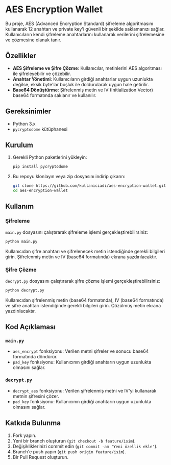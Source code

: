 # AES Encryption Wallet

Bu proje, AES (Advanced Encryption Standard) şifreleme algoritmasını kullanarak 12 anahtarı ve private key'i güvenli bir şekilde saklamanızı sağlar. Kullanıcıların kendi şifreleme anahtarlarını kullanarak verilerini şifrelemesine ve çözmesine olanak tanır.

## Özellikler

- **AES Şifreleme ve Şifre Çözme**: Kullanıcılar, metinlerini AES algoritması ile şifreleyebilir ve çözebilir.
- **Anahtar Yönetimi**: Kullanıcıların girdiği anahtarlar uygun uzunlukta değilse, eksik byte'lar boşluk ile doldurularak uygun hale getirilir.
- **Base64 Dönüştürme**: Şifrelenmiş metin ve IV (Initialization Vector) base64 formatında saklanır ve kullanılır.

## Gereksinimler

- Python 3.x
- `pycryptodome` kütüphanesi

## Kurulum

1. Gerekli Python paketlerini yükleyin:

    ```bash
    pip install pycryptodome
    ```

2. Bu repoyu klonlayın veya zip dosyasını indirip çıkarın:

    ```bash
    git clone https://github.com/kullaniciadi/aes-encryption-wallet.git
    cd aes-encryption-wallet
    ```

## Kullanım

### Şifreleme

`main.py` dosyasını çalıştırarak şifreleme işlemi gerçekleştirebilirsiniz:

```bash
python main.py
```

Kullanıcıdan şifre anahtarı ve şifrelenecek metin istendiğinde gerekli bilgileri girin. Şifrelenmiş metin ve IV (base64 formatında) ekrana yazdırılacaktır.

### Şifre Çözme

`decrypt.py` dosyasını çalıştırarak şifre çözme işlemi gerçekleştirebilirsiniz:

```bash
python decrypt.py
```

Kullanıcıdan şifrelenmiş metin (base64 formatında), IV (base64 formatında) ve şifre anahtarı istendiğinde gerekli bilgileri girin. Çözülmüş metin ekrana yazdırılacaktır.

## Kod Açıklaması

### `main.py`

- `aes_encrypt` fonksiyonu: Verilen metni şifreler ve sonucu base64 formatında döndürür.
- `pad_key` fonksiyonu: Kullanıcının girdiği anahtarın uygun uzunlukta olmasını sağlar.

### `decrypt.py`

- `decrypt_aes` fonksiyonu: Verilen şifrelenmiş metni ve IV'yi kullanarak metnin şifresini çözer.
- `pad_key` fonksiyonu: Kullanıcının girdiği anahtarın uygun uzunlukta olmasını sağlar.


## Katkıda Bulunma

1. Fork yapın.
2. Yeni bir branch oluşturun (`git checkout -b feature/isim`).
3. Değişikliklerinizi commit edin (`git commit -am 'Yeni özellik ekle'`).
4. Branch'e push yapın (`git push origin feature/isim`).
5. Bir Pull Request oluşturun.

